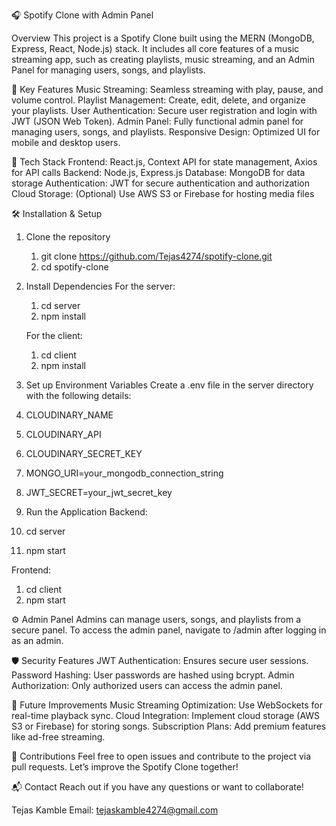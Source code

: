 🎧 Spotify Clone with Admin Panel

Overview
This project is a Spotify Clone built using the MERN (MongoDB, Express, React, Node.js) stack. It includes all core features of a music streaming app, such as creating playlists, music streaming, and an Admin Panel for managing users, songs, and playlists.

🚀 Key Features
Music Streaming: Seamless streaming with play, pause, and volume control.
Playlist Management: Create, edit, delete, and organize your playlists.
User Authentication: Secure user registration and login with JWT (JSON Web Token).
Admin Panel: Fully functional admin panel for managing users, songs, and playlists.
Responsive Design: Optimized UI for mobile and desktop users.

🌟 Tech Stack
Frontend: React.js, Context API for state management, Axios for API calls
Backend: Node.js, Express.js
Database: MongoDB for data storage
Authentication: JWT for secure authentication and authorization
Cloud Storage: (Optional) Use AWS S3 or Firebase for hosting media files

🛠️ Installation & Setup

1. Clone the repository
    1. git clone https://github.com/Tejas4274/spotify-clone.git
    2. cd spotify-clone

2. Install Dependencies
    For the server:
    1. cd server
    2. npm install

    For the client:
    1. cd client
    1. npm install

3. Set up Environment Variables
Create a .env file in the server directory with the following details:
1. CLOUDINARY_NAME 
2. CLOUDINARY_API
3. CLOUDINARY_SECRET_KEY
4. MONGO_URI=your_mongodb_connection_string
5. JWT_SECRET=your_jwt_secret_key

4. Run the Application
Backend:
1. cd server
2. npm start

Frontend:
1. cd client
2. npm start


⚙️ Admin Panel
Admins can manage users, songs, and playlists from a secure panel.
To access the admin panel, navigate to /admin after logging in as an admin.

🛡️ Security Features
JWT Authentication: Ensures secure user sessions.
Password Hashing: User passwords are hashed using bcrypt.
Admin Authorization: Only authorized users can access the admin panel.

🚀 Future Improvements
Music Streaming Optimization: Use WebSockets for real-time playback sync.
Cloud Integration: Implement cloud storage (AWS S3 or Firebase) for storing songs.
Subscription Plans: Add premium features like ad-free streaming.

🤝 Contributions
Feel free to open issues and contribute to the project via pull requests. Let’s improve the Spotify Clone together!

📬 Contact
Reach out if you have any questions or want to collaborate!

Tejas Kamble
Email: tejaskamble4274@gmail.com